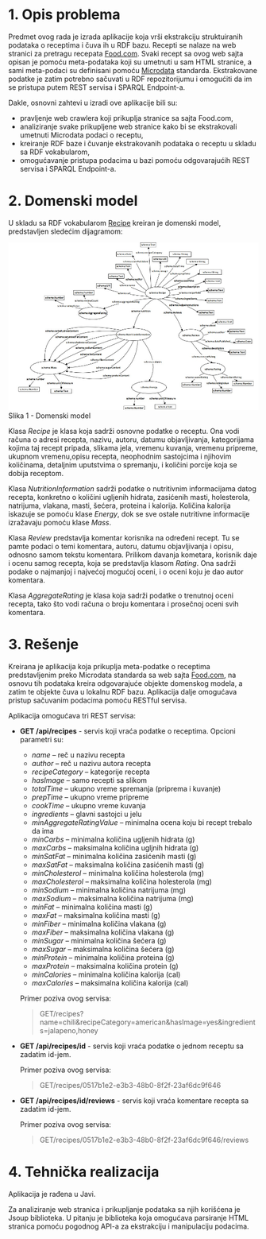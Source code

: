 # 1. Opis problema

Predmet ovog rada je izrada aplikacije koja vrši ekstrakciju struktuiranih podataka o receptima i čuva ih u RDF bazu.
Recepti se nalaze na web stranici za pretragu recepata [Food.com](http://food.com). Svaki recept sa ovog web sajta opisan je pomoću 
meta-podataka koji su umetnuti u sam HTML stranice, a sami meta-podaci su definisani pomoću [Microdata](http://en.wikipedia.org/wiki/Microdata_(HTML)) standarda. Ekstrakovane podatke je zatim potrebno sačuvati u RDF 
repozitorijumu i omogućiti da im se pristupa putem REST servisa i SPARQL Endpoint-a.

Dakle, osnovni zahtevi u izradi ove aplikacije bili su:

- pravljenje web crawlera koji prikuplja stranice sa sajta Food.com,
- analiziranje svake prikupljene web stranice kako bi se ekstrakovali umetnuti Microdata podaci o receptu,
- kreiranje RDF baze i čuvanje ekstrakovanih podataka o receptu u skladu sa RDF vokabularom,
- omogućavanje pristupa podacima u bazi pomoću odgovarajućih REST servisa i SPARQL Endpoint-a.

# 2. Domenski model

U skladu sa RDF vokabularom [Recipe](http://schema.org/Recipe) kreiran je domenski model, predstavljen sledećim dijagramom:

![Slika 1 - Domenski model](docs/images/model.jpg)
Slika 1 - Domenski model

Klasa *Recipe* je klasa koja sadrži osnovne podatke o receptu. Ona vodi računa o adresi recepta, nazivu, autoru, datumu objavljivanja,
kategorijama kojima taj recept pripada, slikama jela, vremenu kuvanja, vremenu pripreme, ukupnom vremenu,opisu recepta,
neophodnim sastojcima i njihovim količinama, detaljnim uputstvima o spremanju, i količini porcije koja se dobija receptom.

Klasa *NutritionInformation* sadrži podatke o nutritivnim informacijama datog recepta, konkretno o količini ugljenih hidrata,
zasićenih masti, holesterola, natrijuma, vlakana, masti, šećera, proteina i kalorija. Količina kalorija iskazuje se
pomoću klase *Energy*, dok se sve ostale nutritivne informacije izražavaju pomoću klase *Mass*.

Klasa *Review* predstavlja komentar korisnika na određeni recept. Tu se pamte podaci o temi komentara, autoru, datumu
objavljivanja i opisu, odnosno samom tekstu komentara. Prilikom davanja kometara, korisnik daje i ocenu samog recepta,
koja se predstavlja klasom *Rating*. Ona sadrži podake o najmanjoj i najvećoj mogućoj oceni, i o oceni koju je dao autor
komentara.

Klasa *AggregateRating* je klasa koja sadrži podatke o trenutnoj oceni recepta, tako što vodi računa o broju komentara i 
prosečnoj oceni svih komentara.

# 3. Rešenje

Kreirana je aplikacija koja prikuplja meta-podatke o receptima predstavljenim preko Microdata standarda sa web sajta
[Food.com](http://food.com), na osnovu tih podataka kreira odgovarajuće objekte domenskog modela, a zatim te objekte
čuva u lokalnu RDF bazu. Aplikacija dalje omogućava pristup sačuvanim podacima pomoću RESTful servisa.

Aplikacija omogućava tri REST servisa:

* **GET /api/recipes** - servis koji vraća podatke o receptima. Opcioni parametri su:
  * *name* – reč u nazivu recepta
  * *author* – reč u nazivu autora recepta
  * *recipeCategory* – kategorije recepta
  * *hasImage* – samo recepti sa slikom
  * *totalTime* – ukupno vreme spremanja (priprema i kuvanje)
  * *prepTime* – ukupno vreme pripreme
  * *cookTime* – ukupno vreme kuvanja
  * *ingredients* – glavni sastojci u jelu
  * *minAggregateRatingValue* – minimalna ocena koju bi recept trebalo da ima
  * *minCarbs* – minimalna količina ugljenih hidrata (g)
  * *maxCarbs* – maksimalna količina ugljnih hidrata (g)
  * *minSatFat* – minimalna količina zasićenih masti (g)
  * *maxSatFat* – maksimalna količina zasićenih masti (g)
  * *minCholesterol* – minimalna količina holesterola (mg)
  * *maxCholesterol* – maksimalna količina holesterola (mg)
  * *minSodium* – minimalna količina natrijuma (mg)
  * *maxSodium* – maksimalna količina natrijuma (mg)
  * *minFat* – minimalna količina masti (g)
  * *maxFat* – maksimalna količina masti (g)
  * *minFiber* – minimalna količina vlakana (g)
  * *maxFiber* – maksimalna količina vlakana (g)
  * *minSugar* – minimalna količina šećera (g)
  * *maxSugar* – maksimalna količina šećera (g)
  * *minProtein* – minimalna količina proteina (g)
  * *maxProtein* – maksimalna količina protein (g)
  * *minCalories* – minimalna količina kalorija (cal)
  * *maxCalories* – maksimalna količina kalorija (cal)
  
  Primer poziva ovog servisa:

  > GET/recipes?name=chili&recipeCategory=american&hasImage=yes&ingredients=jalapeno,honey
  
* **GET /api/recipes/id** - servis koji vraća podatke o jednom receptu sa zadatim id-jem.
  
  Primer poziva ovog servisa:

  > GET/recipes/0517b1e2-e3b3-48b0-8f2f-23af6dc9f646
  
* **GET /api/recipes/id/reviews** - servis koji vraća komentare recepta sa zadatim id-jem.
  
  Primer poziva ovog servisa:

  > GET/recipes/0517b1e2-e3b3-48b0-8f2f-23af6dc9f646/reviews

# 4. Tehnička realizacija

Aplikacija je rađena u Javi.

Za analiziranje web stranica i prikupljanje podataka sa njih korišćena je Jsoup biblioteka. U pitanju je biblioteka koja
omogućava parsiranje HTML stranica pomoću pogodnog API-a za ekstrakciju i manipulaciju podacima.
